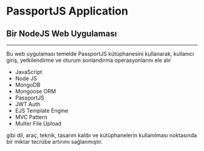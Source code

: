 # PassportJS Application
## Bir NodeJS Web Uygulaması
<hr>

<p>Bu web uygulaması temelde PassportJS kütüphanesini kullanarak, kullanıcı giriş, yetkilendirme ve oturum sonlandırma operasyonlarını ele alır</p>

<ul>
    <li>JavaScript</li>
    <li>Node JS</li>
    <li>MongoDB</li>
    <li>Mongoose ORM</li>
    <li>PassportJS</li>
    <li>JWT Auth</li>
    <li>EJS Template Engine</li>
    <li>MVC Pattern</li>
    <li>Multer File Upload</li>
</ul>
<p>gibi dil, araç, teknik, tasarım kalıbı ve kütüphanelerin kullanılması noktasında bir miktar tecrübe artırımı sağlanmıştır.</p>
